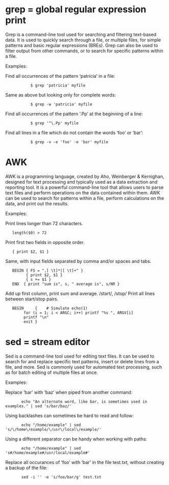 # grep = global regular expression print
Grep is a command-line tool used for searching and filtering text-based data. It is used to quickly search through a file, or multiple files, for simple patterns and basic regular expressions (BREs). Grep can also be used to filter output from other commands, or to search for specific patterns within a file.

Examples:

Find all occurrences of the pattern ‘patricia’ in a file:

               $ grep 'patricia' myfile

   Same as above but looking only for complete words:

               $ grep -w 'patricia' myfile

   Find all occurrences of the pattern ‘.Pp’ at the beginning of a line:

               $ grep '^\.Pp' myfile

   Find all lines in a file which do not contain the words ‘foo’ or ‘bar’:

               $ grep -v -e 'foo' -e 'bar' myfile
        
        
#  AWK
AWK is a programming language, created by Aho, Weinberger & Kernighan, designed for text processing and typically used as a data extraction and reporting tool. It is a powerful command-line tool that allows users to parse text files and perform operations on the data contained within them. AWK can be used to search for patterns within a file, perform calculations on the data, and print out the results.

Examples:
       
       
   Print lines longer than 72 characters.
       
       length($0) > 72
   Print first two fields in opposite order.
       
       { print $2, $1 }
   
   Same, with input fields separated by comma and/or spaces and
              tabs.
              
       BEGIN { FS = ",[ \t]*|[ \t]+" }
             { print $2, $1 }
             { s += $1 }
       END  { print "sum is", s, " average is", s/NR }

   Add up first column, print sum and average.
              /start/, /stop/
              Print all lines between start/stop pairs.

       BEGIN     {    # Simulate echo(1)
            for (i = 1; i < ARGC; i++) printf "%s ", ARGV[i]
            printf "\n"
            exit }
# sed = stream editor
Sed is a command-line tool used for editing text files. It can be used to search for and replace specific text patterns, insert or delete lines from a file, and more. Sed is commonly used for automated text processing, such as for batch editing of multiple files at once.

Examples:

   Replace ‘bar’ with ‘baz’ when piped from another command:

           echo "An alternate word, like bar, is sometimes used in examples." | sed 's/bar/baz/'

   Using backlashes can sometimes be hard to read and follow:

           echo "/home/example" | sed  's/\/home\/example/\/usr\/local\/example/'

   Using a different separator can be handy when working with paths:

           echo "/home/example" | sed 's#/home/example#/usr/local/example#'

   Replace all occurances of ‘foo’ with ‘bar’ in the file test.txt, without
     creating a backup of the file:

           sed -i '' -e 's/foo/bar/g' test.txt